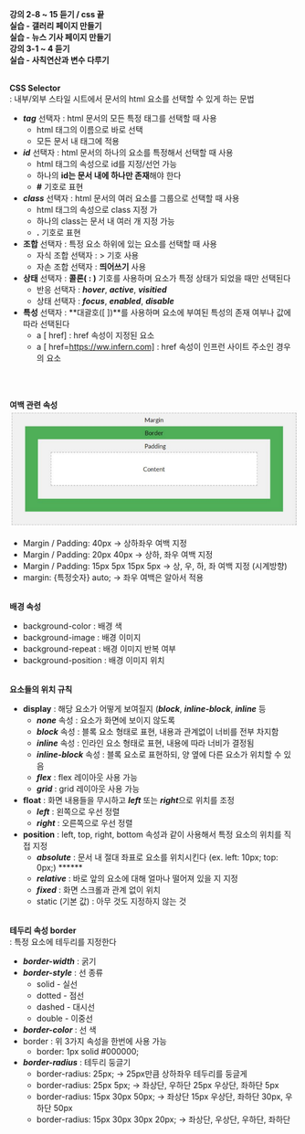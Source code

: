 **강의 2-8 ~ 15 듣기 / css 끝** <br>
**실습 - 갤러리 페이지 만들기** <br>
**실습 - 뉴스 기사 페이지 만들기** <br>
**강의 3-1 ~ 4 듣기** <br>
**실습 - 사칙연산과 변수 다루기**<br><br>

**CSS Selector**<br>
: 내부/외부 스타일 시트에서 문서의 html 요소를 선택할 수 있게 하는 문법 <br>
- ***tag*** 선택자 : html 문서의 모든 특정 태그를 선택할 때 사용
    - html 태그의 이름으로 바로 선택
    - 모든 문서 내 태그에 적용
- ***id*** 선택자 : html 문서의 하나의 요소를 특정해서 선택할 때 사용
    - html 태그의 속성으로 id를 지정/선언 가능
    - 하나의 **id는 문서 내에 하나만 존재**해야 한다
    - **#** 기호로 표현
- ***class*** 선택자 : html 문서의 여러 요소를 그룹으로 선택할 때 사용
    - html 태그의 속성으로 class 지정 가
    - 하나의 class는 문서 내 여러 개 지정 가능
    - **.** 기호로 표현
- **조합** 선택자 : 특정 요소 하위에 있는 요소를 선택할 때 사용
    - 자식 조합 선택자 : > 기호 사용
    - 자손 조합 선택자 : **띄어쓰기** 사용
- **상태** 선택자 : **콜론( : )** 기호를 사용하며 요소가 특정 상태가 되었을 때만 선택된다
    - 반응 선택자 : ***hover***, ***active***, ***visitied***
    - 상태 선택자 : ***focus***, ***enabled***, ***disable***
- **특성** 선택자 : **대괄호([ ])**를 사용하며 요소에 부여된 특성의 존재 여부나 값에 따라 선택된다
    - a [ href] : href 속성이 지정된 요소
    - a [ href=https://ww.infern.com]  : href 속성이 인프런 사이트 주소인 경우의 요소

<br><br>

**여백 관련 속성**<br>
![Box](./Box.png)<br>
- Margin / Padding: 40px  → 상하좌우 여백 지정
- Margin / Padding: 20px 40px  → 상하, 좌우 여백 지정
- Margin / Padding: 15px 5px 15px 5px  → 상, 우, 하, 좌 여백 지정 (시계방향)
- margin: {특정숫자} auto;  → 좌우 여백은 알아서 적용
<br><br>

**배경 속성**<br>
- background-color : 배경 색
- background-image : 배경 이미지
- background-repeat : 배경 이미지 반복 여부
- background-position : 배경 이미지 위치
<br><br>

**요소들의 위치 규칙**<br>
- **display** : 해당 요소가 어떻게 보여질지 (***block***, ***inline-block***, ***inline*** 등
    - ***none*** 속성 : 요소가 화면에 보이지 않도록
    - ***block*** 속성 : 블록 요소 형태로 표현, 내용과 관계없이 너비를 전부 차지함
    - ***inline*** 속성 : 인라인 요소 형태로 표현, 내용에 따라 너비가 결정됨
    - ***inline-block*** 속성 : 블록 요소로 표현하되, 양 옆에 다른 요소가 위치할 수 있음
    - ***flex*** : flex 레이아웃 사용 가능
    - ***grid*** : grid 레이아웃 사용 가능
- **float** : 화면 내용들을 무시하고 ***left*** 또는 ***right***으로 위치를 조정
    - ***left*** : 왼쪽으로 우선 정렬
    - ***right*** : 오른쪽으로 우선 정렬
- **position** : left, top, right, bottom 속성과 같이 사용해서 특정 요소의 위치를 직접 지정
    - ***absolute*** : 문서 내 절대 좌표로 요소를 위치시킨다 (ex. left: 10px; top: 0px;) ******
    - ***relative*** : 바로 앞의 요소에 대해 얼마나 떨어져 있을 지 지정
    - ***fixed*** : 화면 스크롤과 관계 없이 위치
    - static (기본 값) : 아무 것도 지정하지 않는 것
<br><br>

**테두리 속성 border** <br>
: 특정 요소에 테두리를 지정한다<br>
- ***border-width*** : 굵기
- ***border-style*** : 선 종류
    - solid - 실선
    - dotted - 점선
    - dashed - 대시선
    - double - 이중선
- ***border-color*** : 선 색
- border : 위 3가지 속성을 한번에 사용 가능
    - border: 1px solid #000000;
- ***border-radius*** : 테두리 둥글기
    - border-radius: 25px;  → 25px만큼 상하좌우 테두리를 둥글게
    - border-radius: 25px 5px;  → 좌상단, 우하단 25px 우상단, 좌하단 5px
    - border-radius: 15px 30px 50px;  → 좌상단 15px 우상단, 좌하단 30px, 우하단 50px
    - border-radius: 15px 30px 30px 20px;  → 좌상단, 우상단, 우하단, 좌하단